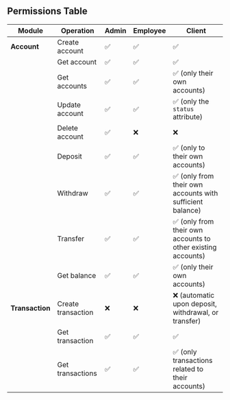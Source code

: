## Permissions Table

| **Module**      | **Operation**      | **Admin** | **Employee** | **Client**                                                   |
| --------------- | ------------------ | --------- | ------------ | ------------------------------------------------------------ |
| **Account**     | Create account     | ✅        | ✅           | ✅                                                           |
|                 | Get account        | ✅        | ✅           | ✅                                                           |
|                 | Get accounts       | ✅        | ✅           | ✅ (only their own accounts)                                 |
|                 | Update account     | ✅        | ✅           | ✅ (only the `status` attribute)                             |
|                 | Delete account     | ✅        | ❌           | ❌                                                           |
|                 | Deposit            | ✅        | ✅           | ✅ (only to their own accounts)                              |
|                 | Withdraw           | ✅        | ✅           | ✅ (only from their own accounts with sufficient balance)    |
|                 | Transfer           | ✅        | ✅           | ✅ (only from their own accounts to other existing accounts) |
|                 | Get balance        | ✅        | ✅           | ✅ (only their own accounts)                                 |
| **Transaction** | Create transaction | ❌        | ❌           | ❌ (automatic upon deposit, withdrawal, or transfer)         |
|                 | Get transaction    | ✅        | ✅           | ✅                                                           |
|                 | Get transactions   | ✅        | ✅           | ✅ (only transactions related to their accounts)             |
